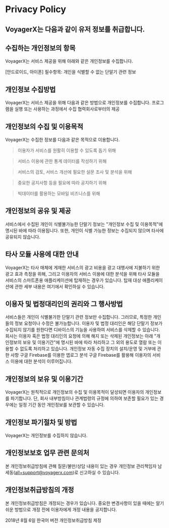 Privacy Policy
==============
VoyagerX는 다음과 같이 유저 정보를 취급합니다.
---------------------------------------

수집하는 개인정보의 항목
-------------------
VoyagerX는 서비스 제공을 위해 아래와 같은 개인정보를 수집합니다.

[안드로이드, 아이폰]
필수항목: 개인을 식별할 수 없는 단말기 관련 정보

개인정보 수집방법
-------------
VoyagerX는 서비스 제공을 위해 다음과 같은 방법으로 개인정보를 수집합니다.
프로그램을 실행 또는 사용하는 과정에서 수집
협력회사로부터의 제공

개인정보의 수집 및 이용목적
-------------------
VoyagerX는 수집한 정보를 다음과 같은 목적으로 이용합니다.

>이용자가 서비스를 원활히 이용할 수 있도록 돕기 위해

>서비스 이용에 관한 통계 데이터를 작성하기 위해

>서비스의 검토, 서비스 개선에 필요한 설문 조사 및 분석을 위해

>중요한 공지사항 등을 필요에 따라 공지하기 위해

>빅데이터를 활용하는 모바일 비즈니스를 위해

개인정보의 공유 및 제공
------------------
서비스에서 수집된 개인이 식별불가능한 단말기 정보는 "개인정보 수집 및 이용목적"에 명시된 바에 따라 이용됩니다. 또한, 개인이 식별 가능한 정보는 수집되지 않으며 타사에 공유되지 않습니다.

타사 모듈 사용에 대한 안내
---------------------
VoyagerX는 타사 매체에 게재한 서비스의 광고 비용을 광고 대행사에 지불하기 위한 광고 효과 측정을 위해, 그리고 이용자의 서비스 이용에 대한 분석을 위해 타사 모듈을 서비스의 스마트폰용 애플리케이션에 탑재하는 경우가 있습니다. 탑재 대상 애플리케이션에 관한 세부 내용은 여기에서 확인하실 수 있습니다.

이용자 및 법정대리인의 권리와 그 행사방법
--------------------------------
서비스들은 개인이 식별불가한 단말기 관련 정보만 수집합니다. 그러므로, 특정한 개인들의 정보 요청이나 수정은 불가능합니다.
이용자 및 법정 대리인은 해당 단말기 정보가 수집되지 않기를 원한다면 디바이스의 기능을 사용하여 서비스를 삭제할 수 있습니다.
회사는 이용자 혹은 법정 대리인의 요청에 의해 해지 또는 삭제된 개인정보는 아래 "개인정보의 보유 및 이용기간"에 명시된 바에 따라 처리하고 그 외의 용도로 열람 또는 이용할 수 없도록 처리하고 있습니다.
개인정보 자동 수집 장치의 설치/운영 및 거부에 관한 사항
구글 Firebase를 이용한 앱로그 분석
구글 Firebase를 활용해 이용자의 서비스 이용에 대한 분석이 이루어집니다.

개인정보의 보유 및 이용기간
---------------------
VoyagerX는 원칙적으로 개인정보의 수집 및 이용목적이 달성되면 이용자의 개인정보를 파기합니다. 단, 회사 내부방침이나 관계법령의 규정에 의하여 보존할 필요가 있는 경우에는 일정 기간 동안 개인정보를 보관할 수 있습니다.

개인정보 파기절차 및 방법
-------------------
VoyagerX는 개인정보를 수집하지 않습니다.

개인정보보호 업무 관련 문의처
-----------------------
본 개인정보취급방침에 관해 질문/불만/상담 내용이 있는 경우 개인정보 관리책임자 남세동(all+support@voyagerx.com)로 신고하실 수 있습니다.

개인정보취급방침의 개정
------------------
본 개인정보취급방침은 개정되는 경우가 있습니다. 중요한 변경사항이 있을 때에는 알기 쉬운 방법으로 개정 전에 이용자에게 개정 내용을 공지합니다.

2018년 8월 6일 한국어 버전 개인정보취급방침 제정
